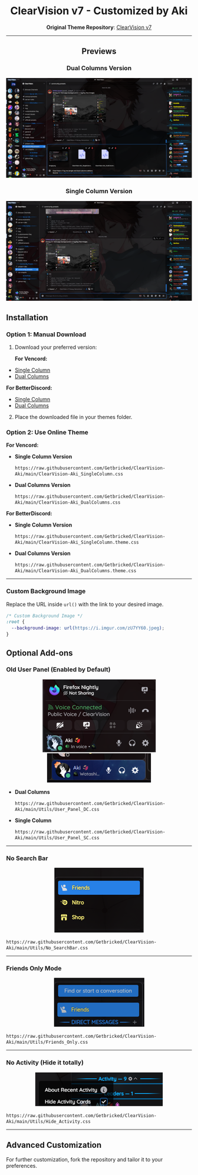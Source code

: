 <div align="center">

# ClearVision v7 - Customized by Aki

**Original Theme Repository**: [ClearVision v7](https://github.com/ClearVision/ClearVision-v7)

---

## Previews

### Dual Columns Version

<img src="Screenshots/DC.png" alt="Dual Columns Preview">

### Single Column Version

<img src="Screenshots/SC.png" alt="Single Column Preview">

## </div>

## Installation

### Option 1: Manual Download

1. Download your preferred version:

   **For Vencord:**

- [Single Column](https://raw.githubusercontent.com/Getbricked/ClearVision-Aki/main/ClearVision-Aki_SingleColumn.css)
- [Dual Columns](https://raw.githubusercontent.com/Getbricked/ClearVision-Aki/main/ClearVision-Aki_DualColumns.css)

**For BetterDiscord:**

- [Single Column](https://raw.githubusercontent.com/Getbricked/ClearVision-Aki/main/ClearVision-Aki_SingleColumn.theme.css)
- [Dual Columns](https://raw.githubusercontent.com/Getbricked/ClearVision-Aki/main/ClearVision-Aki_DualColumns.theme.css)

2. Place the downloaded file in your themes folder.

### Option 2: Use Online Theme

**For Vencord:**

- **Single Column Version**

  ```
  https://raw.githubusercontent.com/Getbricked/ClearVision-Aki/main/ClearVision-Aki_SingleColumn.css
  ```

- **Dual Columns Version**

  ```
  https://raw.githubusercontent.com/Getbricked/ClearVision-Aki/main/ClearVision-Aki_DualColumns.css
  ```

**For BetterDiscord:**

- **Single Column Version**

  ```
  https://raw.githubusercontent.com/Getbricked/ClearVision-Aki/main/ClearVision-Aki_SingleColumn.theme.css
  ```

- **Dual Columns Version**

  ```
  https://raw.githubusercontent.com/Getbricked/ClearVision-Aki/main/ClearVision-Aki_DualColumns.theme.css
  ```

---

### Custom Background Image

Replace the URL inside `url()` with the link to your desired image.

```css
/* Custom Background Image */
:root {
  --background-image: url(https://i.imgur.com/zU7YY60.jpeg);
}
```

## Optional Add-ons

### Old User Panel (Enabled by Default)

<div align="center">
<img src="Screenshots/UserPanel.png" alt="Old User Panel Preview">
</div>

<div align="center">
<img src="Screenshots/NamePlate.png" alt="User with Nameplate Preview">
</div>

- **Dual Columns**

  ```
  https://raw.githubusercontent.com/Getbricked/ClearVision-Aki/main/Utils/User_Panel_DC.css
  ```

- **Single Column**

  ```
  https://raw.githubusercontent.com/Getbricked/ClearVision-Aki/main/Utils/User_Panel_SC.css
  ```

---

### No Search Bar

<div align="center">
<img src="Screenshots/NoSearchBar.png" alt="No Search Bar Preview">
</div>

```
https://raw.githubusercontent.com/Getbricked/ClearVision-Aki/main/Utils/No_SearchBar.css
```

---

### Friends Only Mode

<div align="center">
<img src="Screenshots/FriendsOnly.png" alt="Friends Only Mode Preview">
</div>

```
https://raw.githubusercontent.com/Getbricked/ClearVision-Aki/main/Utils/Friends_Only.css
```

---

### No Activity (Hide it totally)

<div align="center">
<img src="Screenshots/No_Activity.png" alt="No Activity Preview">
</div>

```
https://raw.githubusercontent.com/Getbricked/ClearVision-Aki/main/Utils/Hide_Activity.css
```

---

## Advanced Customization

For further customization, fork the repository and tailor it to your preferences.
